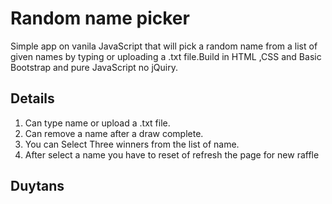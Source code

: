 # Random name picker
Simple app on vanila JavaScript that will pick a random name from a list of given names by typing or uploading a .txt file.Build in HTML ,CSS and Basic Bootstrap and pure JavaScript no jQuiry.

## Details
1. Can type name or upload a .txt file.
2. Can remove a name after a draw complete.
3. You can Select Three winners from the list of name.
4. After select a name you have to reset of refresh the page for new raffle

## Duytans
